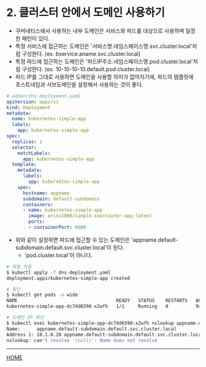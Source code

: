 # 2. 클러스터 안에서 도메인 사용하기

- 쿠버네티스에서 사용하는 내부 도메인은 서비스와 파드를 대상으로 사용하며 일정한 패턴이 있다.
- 특정 서비스에 접근하는 도메인은 '서비스명.네임스페이스명.svc.cluster.local'처럼 구성한다. (ex. bservice.aname.svc.cluster.local)
- 특정 파드에 접근하는 도메인은 '파드IP주소.네임스페이스명.pod.cluster.local'처럼 구성한다. (ex. 10-10-10-10.default.pod.cluster.local)
- 파드 IP를 그대로 사용하면 도메인을 사용할 의미가 없어지기에, 파드의 템플릿에 호스트네임과 서브도메인을 설정해서 사용하는 것이 좋다.

```yaml
# addon/dns-deployment.yaml
apiVersion: apps/v1
kind: Deployment
metadata:
  name: kubernetes-simple-app
  labels:
    app: kubernetes-simple-app
spec:
  replicas: 1
  selector:
    matchLabels:
      app: kubernetes-simple-app
  template:
    metadata:
      labels:
        app: kubernetes-simple-app
    spec:
      hostname: appname
      subdomain: default-subdomain
      containers:
      - name: kubernetes-simple-app
        image: arisu1000/simple-coontainer-app:latest
        ports:
        - containerPort: 8080
```

- 위와 같이 설정하면 파드에 접근할 수 있는 도메인은 'appname.default-subdomain.default.svc.cluster.local'이 된다.
    - 'pod.cluster.local'이 아니다.

```zsh
# 파일 적용
$ kubectl apply -f dns-deployment.yaml 
deployment.apps/kubernetes-simple-app created

# 확인
$ kubectl get pods -o wide
NAME                                    READY   STATUS    RESTARTS   AGE   IP          NODE             NOMINATED NODE   READINESS GATES
kubernetes-simple-app-dc7dd6598-x2wfh   1/1     Running   0          9s    10.1.0.28   docker-desktop   <none>           <none>

# 도메인 IP 확인
$ kubectl exec kubernetes-simple-app-dc7dd6598-x2wfh nslookup appname.default-subdomain.default.svc.cluster.local
Name:      appname.default-subdomain.default.svc.cluster.local
Address 1: 10.1.0.28 appname.default-subdomain.default.svc.cluster.local
nslookup: can't resolve '(null)': Name does not resolve
```

-----
[HOME](./index.md)
